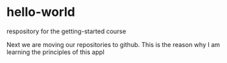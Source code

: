 # hello-world
respository for the getting-started course

Next we are moving our repositories to github.
This is the reason why I am learning the principles of this appl
